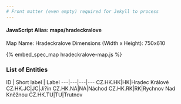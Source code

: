 ```yaml
---
# Front matter (even empty) required for Jekyll to process
---
```


#### JavaScript Alias: maps/hradeckralove

Map Name: Hradeckralove
Dimensions (Width x Height): 750x610



{% embed_spec_map hradeckralove-map.js %}

### List of Entities

ID | Short label | Label
---|---|---|---
CZ.HK.HK|HK|Hradec Králové
CZ.HK.JC|JC|Ji?ín
CZ.HK.NA|NA|Náchod
CZ.HK.RK|RK|Rychnov Nad Kněžnou
CZ.HK.TU|TU|Trutnov

